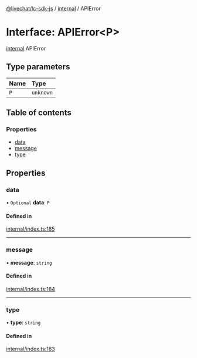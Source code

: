 [@livechat/lc-sdk-js](../README.md) / [internal](../modules/internal.md) / APIError

# Interface: APIError<P\>

[internal](../modules/internal.md).APIError

## Type parameters

| Name | Type |
| :------ | :------ |
| `P` | `unknown` |

## Table of contents

### Properties

- [data](internal.APIError.md#data)
- [message](internal.APIError.md#message)
- [type](internal.APIError.md#type)

## Properties

### data

• `Optional` **data**: `P`

#### Defined in

[internal/index.ts:185](https://github.com/livechat/lc-sdk-js/blob/11cc290/src/internal/index.ts#L185)

___

### message

• **message**: `string`

#### Defined in

[internal/index.ts:184](https://github.com/livechat/lc-sdk-js/blob/11cc290/src/internal/index.ts#L184)

___

### type

• **type**: `string`

#### Defined in

[internal/index.ts:183](https://github.com/livechat/lc-sdk-js/blob/11cc290/src/internal/index.ts#L183)
